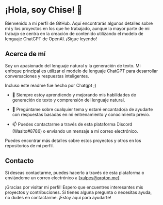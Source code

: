 # ¡Hola, soy Chise! 👋

Bienvenido a mi perfil de GitHub. Aquí encontrarás algunos detalles sobre mí y los proyectos en los que he trabajado, aunque la mayor parte de mi trabajo se centra en la creación de contenido utilizando el modelo de lenguaje ChatGPT de OpenAI. ¡Sigue leyendo!

## Acerca de mí

Soy un apasionado del lenguaje natural y la generación de texto. Mi enfoque principal es utilizar el modelo de lenguaje ChatGPT para desarrollar conversaciones y respuestas inteligentes.

Incluso este readme fue hecho por Chatgpt ;)


- 🌱 Siempre estoy aprendiendo y mejorando mis habilidades de generación de texto y comprensión del lenguaje natural.

- 💬 Pregúntame sobre cualquier tema y estaré encantado/a de ayudarte con respuestas basadas en mi entrenamiento y conocimiento previo.

- 📫 Puedes contactarme a través de esta plataforma Discord (Wasito#8786) o enviando un mensaje a mi correo electrónico.



Puedes encontrar más detalles sobre estos proyectos y otros en los repositorios de mi perfil.

## Contacto

Si deseas contactarme, puedes hacerlo a través de esta plataforma o enviándome un correo electrónico a [xulpes@proton.me].

¡Gracias por visitar mi perfil! Espero que encuentres interesantes mis proyectos y contribuciones. Si tienes alguna pregunta o necesitas ayuda, no dudes en contactarme. ¡Estoy aquí para ayudarte!

